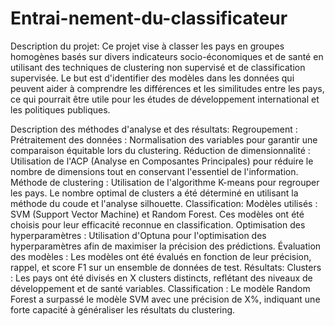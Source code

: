# Entrai-nement-du-classificateur

Description du projet:
Ce projet vise à classer les pays en groupes homogènes basés sur divers indicateurs socio-économiques et de santé en utilisant des techniques de clustering non supervisé et de classification supervisée. Le but est d'identifier des modèles dans les données qui peuvent aider à comprendre les différences et les similitudes entre les pays, ce qui pourrait être utile pour les études de développement international et les politiques publiques.

Description des méthodes d'analyse et des résultats:
Regroupement :
Prétraitement des données : Normalisation des variables pour garantir une comparaison équitable lors du clustering.
Réduction de dimensionnalité : Utilisation de l'ACP (Analyse en Composantes Principales) pour réduire le nombre de dimensions tout en conservant l'essentiel de l'information.
Méthode de clustering : Utilisation de l'algorithme K-means pour regrouper les pays. Le nombre optimal de clusters a été déterminé en utilisant la méthode du coude et l'analyse silhouette.
Classification:
Modèles utilisés : SVM (Support Vector Machine) et Random Forest. Ces modèles ont été choisis pour leur efficacité reconnue en classification.
Optimisation des hyperparamètres : Utilisation d'Optuna pour l'optimisation des hyperparamètres afin de maximiser la précision des prédictions.
Évaluation des modèles : Les modèles ont été évalués en fonction de leur précision, rappel, et score F1 sur un ensemble de données de test.
Résultats:
Clusters : Les pays ont été divisés en X clusters distincts, reflétant des niveaux de développement et de santé variables.
Classification : Le modèle Random Forest a surpassé le modèle SVM avec une précision de X%, indiquant une forte capacité à généraliser les résultats du clustering.

